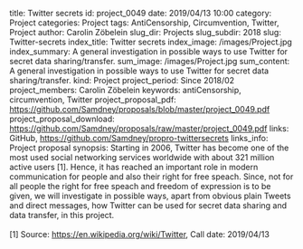 title:      						Twitter secrets
id:                 				project_0049
date:       						2019/04/13 10:00
category:		    				Project
categories:		    				Project
tags:       						AntiCensorship, Circumvention, Twitter, Project
author:     						Carolin Zöbelein
slug_dir:           				Projects
slug_subdir:        				2018
slug:       						Twitter-secrets
index_title:						Twitter secrets
index_image:        				/images/Project.jpg
index_summary:						A general investigation in possible ways to use Twitter for secret data sharing/transfer.
sum_image:							/images/Project.jpg
sum_content:						A general investigation in possible ways to use Twitter for secret data sharing/transfer.
kind:               				Project
project_period:     				Since 2018/02
project_members:    				Carolin Zöbelein
keywords:           				antiCensorship, circumvention, Twitter
project_proposal_pdf:               https://github.com/Samdney/proposals/blob/master/project_0049.pdf
project_proposal_download:          https://github.com/Samdney/proposals/raw/master/project_0049.pdf
links:              				GitHub, https://github.com/Samdney/propro-twittersecrets
links_info:         				Project proposal
synopsis:           				Starting in 2006, Twitter has become one of the most used social networking services worldwide with about 321 million active users [1]. Hence, it has reached an important role in modern communication for people and also their right for free speach. Since, not for all people the right for free speach and freedom of expression is to be given, we will investigate in possible ways, apart from obvious plain Tweets and direct messages, how Twitter can be used for secret data sharing and data transfer, in this project.<br /><br />[1] Source: https://en.wikipedia.org/wiki/Twitter, Call date: 2019/04/13
